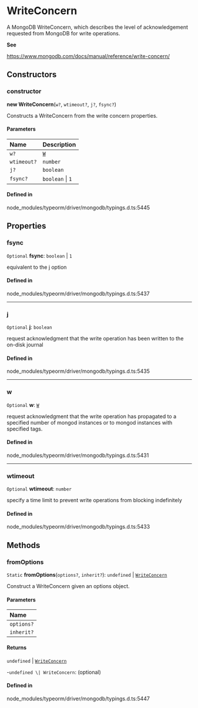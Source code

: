 # WriteConcern

A MongoDB WriteConcern, which describes the level of acknowledgement
requested from MongoDB for write operations.

**See**

https://www.mongodb.com/docs/manual/reference/write-concern/

## Constructors

### constructor

**new WriteConcern**(`w?`, `wtimeout?`, `j?`, `fsync?`)

Constructs a WriteConcern from the write concern properties.

#### Parameters

| Name | Description |
| :------ | :------ |
| `w?` | [`W`](../types/W.md) | request acknowledgment that the write operation has propagated to a specified number of mongod instances or to mongod instances with specified tags. |
| `wtimeout?` | `number` | specify a time limit to prevent write operations from blocking indefinitely |
| `j?` | `boolean` | request acknowledgment that the write operation has been written to the on-disk journal |
| `fsync?` | `boolean` \| ``1`` | equivalent to the j option |

#### Defined in

node_modules/typeorm/driver/mongodb/typings.d.ts:5445

## Properties

### fsync

 `Optional` **fsync**: `boolean` \| ``1``

equivalent to the j option

#### Defined in

node_modules/typeorm/driver/mongodb/typings.d.ts:5437

___

### j

 `Optional` **j**: `boolean`

request acknowledgment that the write operation has been written to the on-disk journal

#### Defined in

node_modules/typeorm/driver/mongodb/typings.d.ts:5435

___

### w

 `Optional` **w**: [`W`](../types/W.md)

request acknowledgment that the write operation has propagated to a specified number of mongod instances or to mongod instances with specified tags.

#### Defined in

node_modules/typeorm/driver/mongodb/typings.d.ts:5431

___

### wtimeout

 `Optional` **wtimeout**: `number`

specify a time limit to prevent write operations from blocking indefinitely

#### Defined in

node_modules/typeorm/driver/mongodb/typings.d.ts:5433

## Methods

### fromOptions

`Static` **fromOptions**(`options?`, `inherit?`): `undefined` \| [`WriteConcern`](WriteConcern.md)

Construct a WriteConcern given an options object.

#### Parameters

| Name |
| :------ |
| `options?` | [`WriteConcernOptions`](../interfaces/WriteConcernOptions.md) \| [`WriteConcern`](WriteConcern.md) \| [`W`](../types/W.md) |
| `inherit?` | [`WriteConcernOptions`](../interfaces/WriteConcernOptions.md) \| [`WriteConcern`](WriteConcern.md) |

#### Returns

`undefined` \| [`WriteConcern`](WriteConcern.md)

-`undefined \| WriteConcern`: (optional) 

#### Defined in

node_modules/typeorm/driver/mongodb/typings.d.ts:5447
